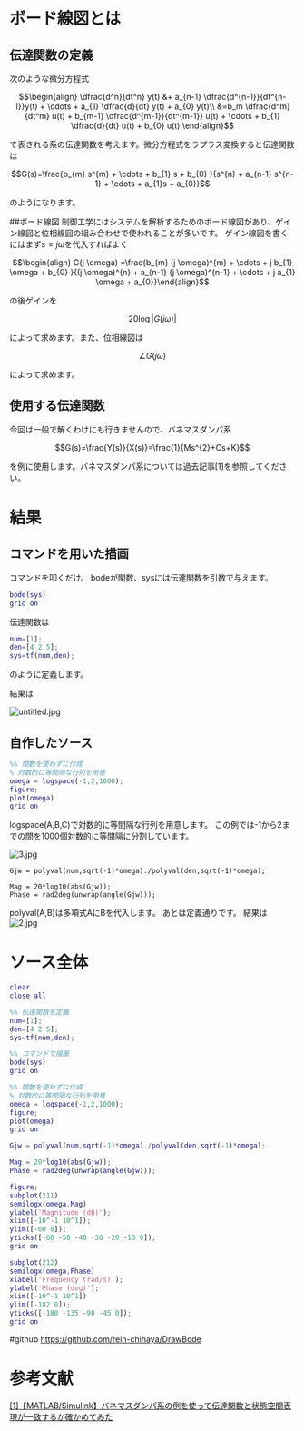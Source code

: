 # ボード線図とは
## 伝達関数の定義
次のような微分方程式

```math
\begin{align} \dfrac{d^n}{dt^n} y(t) &+ a_{n-1} \dfrac{d^{n-1}}{dt^{n-1}}y(t) + \cdots + a_{1} \dfrac{d}{dt} y(t) + a_{0} y(t)\\ &=b_m \dfrac{d^m}{dt^m} u(t) + b_{m-1} \dfrac{d^{m-1}}{dt^{m-1}} u(t) + \cdots + b_{1} \dfrac{d}{dt} u(t) + b_{0} u(t) \end{align}
```

で表される系の伝達関数を考えます。微分方程式をラプラス変換すると伝達関数は

```math
G(s)=\frac{b_{m} s^{m} + \cdots + b_{1} s + b_{0} }{s^{n} + a_{n-1} s^{n-1} + \cdots + a_{1}s + a_{0}}
```
のようになります。

##ボード線図
制御工学にはシステムを解析するためのボード線図があり、ゲイン線図と位相線図の組み合わせで使われることが多いです。
ゲイン線図を書くにはまず$s=j\omega$を代入すればよく


```math
\begin{align} G(j \omega) =\frac{b_{m} (j \omega)^{m} + \cdots + j b_{1}  \omega + b_{0} }{(j \omega)^{n} + a_{n-1} (j \omega)^{n-1} + \cdots + j a_{1} \omega + a_{0}}\end{align}
```

の後ゲインを

```math
20 \log \left | G(j \omega) \right | 
```

によって求めます。また、位相線図は

```math
\angle G(j \omega)
```

によって求めます。

## 使用する伝達関数
今回は一般で解くわけにも行きませんので、バネマスダンパ系

```math
G(s)=\frac{Y(s)}{X(s)}=\frac{1}{Ms^{2}+Cs+K}
```

を例に使用します。バネマスダンパ系については過去記事[1]を参照してください。


# 結果
## コマンドを用いた描画
コマンドを叩くだけ。
bodeが関数、sysには伝達関数を引数で与えます。

```matlab
bode(sys)
grid on
```

伝達関数は

```matlab
num=[1];
den=[4 2 5]; 
sys=tf(num,den);
```
のように定義します。


結果は

![untitled.jpg](https://qiita-image-store.s3.ap-northeast-1.amazonaws.com/0/138730/314416a2-13dd-e8a9-3b7d-179c285b63bd.jpeg)


## 自作したソース

```matlab
%% 関数を使わずに作成
% 対数的に等間隔な行列を用意
omega = logspace(-1,2,1000); 
figure;
plot(omega)
grid on
```

logspace(A,B,C)で対数的に等間隔な行列を用意します。
この例では-1から2までの間を1000個対数的に等間隔に分割しています。

![3.jpg](https://qiita-image-store.s3.ap-northeast-1.amazonaws.com/0/138730/767523fe-afd4-05da-08a7-266ac68365c6.jpeg)


```
Gjw = polyval(num,sqrt(-1)*omega)./polyval(den,sqrt(-1)*omega);

Mag = 20*log10(abs(Gjw)); 
Phase = rad2deg(unwrap(angle(Gjw)));
```
polyval(A,B)は多項式AにBを代入します。
あとは定義通りです。
結果は
![2.jpg](https://qiita-image-store.s3.ap-northeast-1.amazonaws.com/0/138730/2730c5a1-6a2b-5c3a-cc2c-ac5cea621c73.jpeg)


# ソース全体

```matlab
clear 
close all

%% 伝達関数を定義
num=[1];
den=[4 2 5]; 
sys=tf(num,den);

%% コマンドで描画
bode(sys)
grid on

%% 関数を使わずに作成
% 対数的に等間隔な行列を用意
omega = logspace(-1,2,1000); 
figure;
plot(omega)
grid on

Gjw = polyval(num,sqrt(-1)*omega)./polyval(den,sqrt(-1)*omega);

Mag = 20*log10(abs(Gjw)); 
Phase = rad2deg(unwrap(angle(Gjw)));

figure;
subplot(211)
semilogx(omega,Mag)
ylabel('Magnitude (dB)');
xlim([-10^-1 10^1]);
ylim([-60 0]);
yticks([-60 -50 -40 -30 -20 -10 0]);
grid on

subplot(212)
semilogx(omega,Phase)
xlabel('Frequency (rad/s)'); 
ylabel('Phase (deg)');
xlim([-10^-1 10^1])
ylim([-182 0]);
yticks([-180 -135 -90 -45 0]);
grid on
```

#github
https://github.com/rein-chihaya/DrawBode


# 参考文献
[[1]【MATLAB/Simulink】バネマスダンパ系の例を使って伝達関数と状態空間表現が一致するか確かめてみた](https://qiita.com/rein/items/c2397a49078f043e9868)
